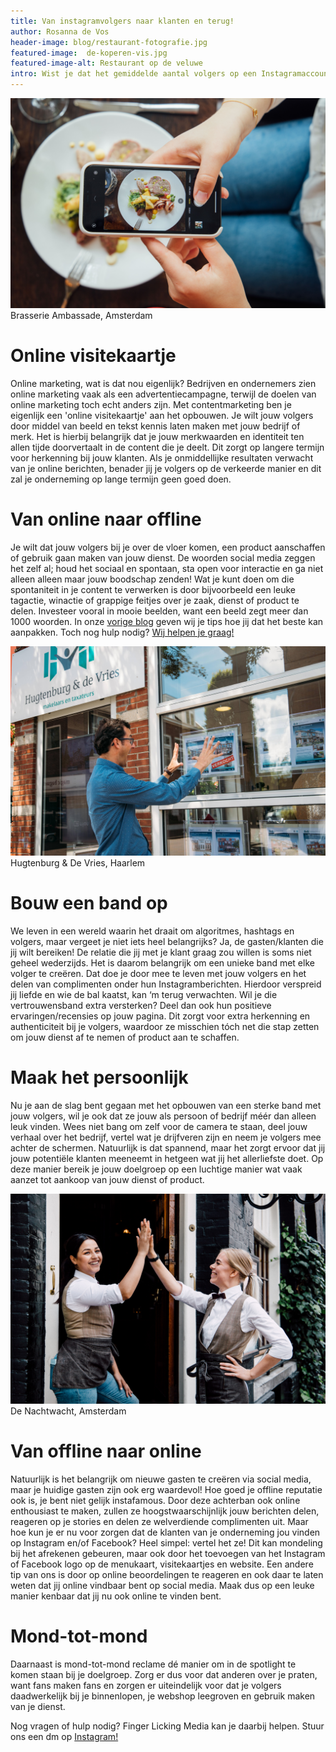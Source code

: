 ```yaml
---
title: Van instagramvolgers naar klanten en terug! 
author: Rosanna de Vos
header-image: blog/restaurant-fotografie.jpg
featured-image:  de-koperen-vis.jpg
featured-image-alt: Restaurant op de veluwe
intro: Wist je dat het gemiddelde aantal volgers op een Instagramaccount tussen de 125 en 160 volgers ligt? En hoe leuk zou het zijn als je deze volgers als klant hebt? Je restaurant zit vol gasten, je producten vliegen over de ‘figuurlijke’ toonbank en jouw aangeboden diensten worden veelvuldig gebruikt…? Dit klinkt natuurlijk voor elke ondernemer als muziek in de oren. Maar the road to succes kent meerdere wegen. Bij Finger Licking Media weten wij precies wat jouw socialmediakanalen nodig hebben voor dat stukje flair om je volgers over de streep te trekken. In deze blog geven we jou een tipje van de sluier.  
---
```


![Gast maakt foto van gerecht](/assets/images/blog/socialbeheer-brasserie-ambassade.jpg)
Brasserie Ambassade, Amsterdam

# Online visitekaartje
Online marketing, wat is dat nou eigenlijk? Bedrijven en ondernemers zien online marketing vaak als een advertentiecampagne, terwijl de doelen van online marketing toch echt anders zijn. Met contentmarketing ben je eigenlijk een 'online visitekaartje' aan het opbouwen. Je wilt jouw volgers door middel van beeld en tekst kennis laten maken met jouw bedrijf of merk. Het is hierbij belangrijk dat je jouw merkwaarden en identiteit ten allen tijde doorvertaalt in de content die je deelt. Dit zorgt op langere termijn voor herkenning bij jouw klanten. Als je onmiddellijke resultaten verwacht van je online berichten, benader jij je volgers op de verkeerde manier en dit zal je onderneming op lange termijn geen goed doen. 

# Van online naar offline
Je wilt dat jouw volgers bij je over de vloer komen, een product aanschaffen of gebruik gaan maken van jouw dienst. De woorden social media zeggen het zelf al; houd het sociaal en spontaan, sta open voor interactie en ga niet alleen alleen maar jouw boodschap zenden! Wat je kunt doen om die spontaniteit in je content te verwerken is door bijvoorbeeld een leuke tagactie, winactie of grappige feitjes over je zaak, dienst of product te delen. Investeer vooral in mooie beelden, want een beeld zegt meer dan 1000 woorden. In onze [vorige blog](https://fingerlicking.media/blog/laat-je-gasten-watertanden-met-jouw-fotos) geven wij je tips hoe jij dat het beste kan aanpakken. Toch nog hulp nodig? [Wij helpen je graag!](https://fingerlicking.media/contact) 

![makelaar in haarlem voor kantoor](/assets/images/blog/makelaar-haarlem.jpg)
Hugtenburg & De Vries, Haarlem

# Bouw een band op 
We leven in een wereld waarin het draait om algoritmes, hashtags en volgers, maar vergeet je niet iets heel belangrijks? Ja, de gasten/klanten die jij wilt bereiken! De relatie die jij met je klant graag zou willen is soms niet geheel wederzijds. Het is daarom belangrijk om een unieke band met elke volger te creëren. Dat doe je door mee te leven met jouw volgers en het delen van complimenten onder hun Instagramberichten. Hierdoor verspreid jij liefde en wie de bal kaatst, kan ‘m terug verwachten. Wil je die vertrouwensband extra versterken? Deel dan ook hun positieve ervaringen/recensies op jouw pagina. Dit zorgt voor extra herkenning en authenticiteit bij je volgers, waardoor ze misschien tóch net die stap zetten om jouw dienst af te nemen of product aan te schaffen.

# Maak het persoonlijk
Nu je aan de slag bent gegaan met het opbouwen van een sterke band met jouw volgers, wil je ook dat ze jouw als persoon of bedrijf méér dan alleen leuk vinden. Wees niet bang om zelf voor de camera te staan, deel jouw verhaal over het bedrijf, vertel wat je drijfveren zijn en neem je volgers mee achter de schermen. Natuurlijk is dat spannend, maar het zorgt ervoor dat jij jouw potentiële klanten meeneemt in hetgeen wat jij het allerliefste doet. Op deze manier bereik je jouw doelgroep op een luchtige manier wat vaak aanzet tot aankoop van jouw dienst of product.

![high five personeel restaurant](/assets/images/blog/de-nachtwacht.jpg)
De Nachtwacht, Amsterdam 

# Van offline naar online
Natuurlijk is het belangrijk om nieuwe gasten te creëren via social media, maar je huidige gasten zijn ook erg waardevol! Hoe goed je offline reputatie ook is, je bent niet gelijk instafamous. Door deze achterban ook online enthousiast te maken, zullen ze hoogstwaarschijnlijk jouw berichten delen, reageren op je stories en delen ze welverdiende complimenten uit. Maar hoe kun je er nu voor zorgen dat de klanten van je onderneming jou vinden op Instagram en/of Facebook? Heel simpel: vertel het ze! Dit kan mondeling bij het afrekenen gebeuren, maar ook door het toevoegen van het Instagram of Facebook logo op de menukaart, visitekaartjes en website. Een andere tip van ons is door op online beoordelingen te reageren en ook daar te laten weten dat jij online vindbaar bent op social media. Maak dus op een leuke manier kenbaar dat jij nu ook online te vinden bent.  

# Mond-tot-mond
Daarnaast is mond-tot-mond reclame dé manier om in de spotlight te komen staan bij je doelgroep. Zorg er dus voor dat anderen over je praten, want fans maken fans en zorgen er uiteindelijk voor dat je volgers daadwerkelijk bij je binnenlopen, je webshop leegroven en gebruik maken van je dienst.

Nog vragen of hulp nodig? Finger Licking Media kan je daarbij helpen. Stuur ons een dm op [Instagram!](https://www.instagram.com/fingerlicking.media/) 
